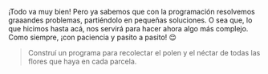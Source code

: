<gs-attire
  attire-url="https://raw.githubusercontent.com/MumukiProject/mumuki-guia-gobstones-practica-repeticion-simple-kids/master/assets/attires/config.json">
</gs-attire>
<gs-toolbox toolbox-url="https://raw.githubusercontent.com/MumukiProject/mumuki-guia-gobstones-practica-repeticion-simple-kids/master/assets/toolbox_1553782441764.xml"></gs-toolbox>

¡Todo va muy bien! Pero ya sabemos que con la programación resolvemos graaandes problemas, partiéndolo en pequeñas soluciones. O sea que, lo que hicimos hasta acá, nos servirá para hacer ahora algo más complejo. Como siempre, ¡con paciencia y pasito a pasito! :relieved: 

> Construí un programa para recolectar el polen y el néctar de todas las flores que haya en cada parcela. 
